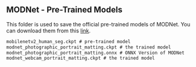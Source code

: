 
## MODNet - Pre-Trained Models

This folder is used to save the official pre-trained models of MODNet. You can download them from this [link](https://drive.google.com/drive/folders/1umYmlCulvIFNaqPjwod1SayFmSRHziyR?usp=sharing).

```txt
mobilenetv2_human_seg.ckpt # pre-trained model
modnet_photographic_portrait_matting.ckpt # the trained model
modnet_photographic_portrait_matting.onnx # ONNX Version of MODNet
modnet_webcam_portrait_matting.ckpt # the trained model
```
